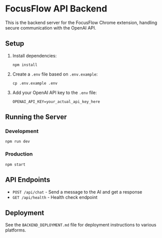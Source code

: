 
# FocusFlow API Backend

This is the backend server for the FocusFlow Chrome extension, handling secure communication with the OpenAI API.

## Setup

1. Install dependencies:
   ```
   npm install
   ```

2. Create a `.env` file based on `.env.example`:
   ```
   cp .env.example .env
   ```

3. Add your OpenAI API key to the `.env` file:
   ```
   OPENAI_API_KEY=your_actual_api_key_here
   ```

## Running the Server

### Development
```
npm run dev
```

### Production
```
npm start
```

## API Endpoints

- `POST /api/chat` - Send a message to the AI and get a response
- `GET /api/health` - Health check endpoint

## Deployment

See the `BACKEND_DEPLOYMENT.md` file for deployment instructions to various platforms.
